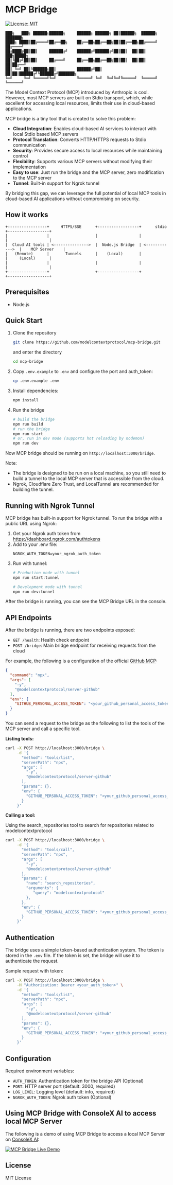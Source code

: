 # MCP Bridge
[![License: MIT](https://img.shields.io/badge/License-MIT-yellow.svg)](https://opensource.org/licenses/MIT)

    ███╗   ███╗ ██████╗██████╗     ██████╗ ██████╗ ██║██████╗  ██████╗ ███████╗
    ████╗ ████║██╔════╝██╔══██╗    ██╔══██╗██╔══██╗██║██╔══██╗██╔════╝ ██╔════╝
    ██╔████╔██║██║     ██████╔╝    ██████╔╝██████╔╝██║██║  ██║██║  ███╗█████╗  
    ██║╚██╔╝██║██║     ██╔═══╝     ██╔══██╗██╔══██╗██║██║  ██║██║   ██║██╔══╝  
    ██║ ╚═╝ ██║╚██████╗██║         ██████╔╝██║  ██║██║██████╔╝╚██████╔╝███████╗
    ╚═╝     ╚═╝ ╚═════╝╚═╝         ╚═════╝ ╚═╝  ╚═╝╚═╝╚═════╝  ╚═════╝ ╚══════╝

The Model Context Protocol (MCP) introduced by Anthropic is cool. However, most MCP servers are built on Stdio transport, which, while excellent for accessing local resources, limits their use in cloud-based applications.

MCP bridge is a tiny tool that is created to solve this problem:

- **Cloud Integration**: Enables cloud-based AI services to interact with local Stdio based MCP servers
- **Protocol Translation**: Converts HTTP/HTTPS requests to Stdio communication
- **Security**: Provides secure access to local resources while maintaining control
- **Flexibility**: Supports various MCP servers without modifying their implementation
- **Easy to use**: Just run the bridge and the MCP server, zero modification to the MCP server
- **Tunnel**: Built-in support for Ngrok tunnel

By bridging this gap, we can leverage the full potential of local MCP tools in cloud-based AI applications without compromising on security.

## How it works

```
+-----------------+     HTTPS/SSE      +------------------+      stdio      +------------------+
|                 |                    |                  |                 |                  |
|  Cloud AI tools | <--------------->  |  Node.js Bridge  | <------------>  |    MCP Server    |
|   (Remote)      |       Tunnels      |    (Local)       |                 |     (Local)      |
|                 |                    |                  |                 |                  |
+-----------------+                    +------------------+                 +------------------+
```

## Prerequisites

- Node.js

## Quick Start

1. Clone the repository
   ```bash
   git clone https://github.com/modelcontextprotocol/mcp-bridge.git
   ```
   and enter the directory
   ```bash
   cd mcp-bridge
   ```
2. Copy `.env.example` to `.env` and configure the port and auth_token:
   ```bash
   cp .env.example .env
   ```
3. Install dependencies:
   ```bash
   npm install
   ```
4. Run the bridge
   ```bash
   # build the bridge
   npm run build
   # run the bridge
   npm run start
   # or, run in dev mode (supports hot reloading by nodemon)
   npm run dev
   ```
Now MCP bridge should be running on `http://localhost:3000/bridge`.

Note:
- The bridge is designed to be run on a local machine, so you still need to build a tunnel to the local MCP server that is accessible from the cloud.
- Ngrok, Cloudflare Zero Trust, and LocalTunnel are recommended for building the tunnel.

## Running with Ngrok Tunnel

MCP bridge has built-in support for Ngrok tunnel. To run the bridge with a public URL using Ngrok:

1. Get your Ngrok auth token from https://dashboard.ngrok.com/authtokens
2. Add to your .env file:
   ```
   NGROK_AUTH_TOKEN=your_ngrok_auth_token
   ```
3. Run with tunnel:
   ```bash
   # Production mode with tunnel
   npm run start:tunnel
   
   # Development mode with tunnel
   npm run dev:tunnel
   ``` 
After the bridge is running, you can see the MCP Bridge URL in the console.

## API Endpoints

After the bridge is running, there are two endpoints exposed:

- `GET /health`: Health check endpoint
- `POST /bridge`: Main bridge endpoint for receiving requests from the cloud

For example, the following is a configuration of the official [GitHub MCP](https://github.com/modelcontextprotocol/servers/tree/main/src/github):

```json
{
  "command": "npx",
  "args": [
    "-y",
    "@modelcontextprotocol/server-github"
  ],
  "env": {
    "GITHUB_PERSONAL_ACCESS_TOKEN": "<your_github_personal_access_token>"
  }
}
```

You can send a request to the bridge as the following to list the tools of the MCP server and call a specific tool.

**Listing tools:**

```bash
curl -X POST http://localhost:3000/bridge \
     -d '{
       "method": "tools/list",
       "serverPath": "npx",
       "args": [
         "-y",
         "@modelcontextprotocol/server-github"
       ],
       "params": {},
       "env": {
         "GITHUB_PERSONAL_ACCESS_TOKEN": "<your_github_personal_access_token>"
       }
     }'
```

**Calling a tool:**

Using the search_repositories tool to search for repositories related to modelcontextprotocol

```bash
curl -X POST http://localhost:3000/bridge \
     -d '{
       "method": "tools/call",
       "serverPath": "npx",
       "args": [
         "-y",
         "@modelcontextprotocol/server-github"
       ],
       "params": {
         "name": "search_repositories",
         "arguments": {
            "query": "modelcontextprotocol"
         },
       },
       "env": {
         "GITHUB_PERSONAL_ACCESS_TOKEN": "<your_github_personal_access_token>"
       }
     }'
```

## Authentication

The bridge uses a simple token-based authentication system. The token is stored in the `.env` file. If the token is set, the bridge will use it to authenticate the request.

Sample request with token:

```bash
curl -X POST http://localhost:3000/bridge \
     -H "Authorization: Bearer <your_auth_token>" \
     -d '{
       "method": "tools/list",
       "serverPath": "npx",
       "args": [
         "-y",
         "@modelcontextprotocol/server-github"
       ],
       "params": {},
       "env": {
         "GITHUB_PERSONAL_ACCESS_TOKEN": "<your_github_personal_access_token>"
       }
     }'
```

## Configuration

Required environment variables:

- `AUTH_TOKEN`: Authentication token for the bridge API (Optional)
- `PORT`: HTTP server port (default: 3000, required)
- `LOG_LEVEL`: Logging level (default: info, required)
- `NGROK_AUTH_TOKEN`: Ngrok auth token (Optional)

## Using MCP Bridge with ConsoleX AI to access local MCP Server

The following is a demo of using MCP Bridge to access a local MCP Server on [ConsoleX AI](https://consolex.ai):

[![MCP Bridge Live Demo](readme/thumbnail.png)](https://github-production-user-asset-6210df.s3.amazonaws.com/6077178/400736575-19dec583-7911-4221-bd87-3e6032ea7732.mp4)

## License

MIT License
